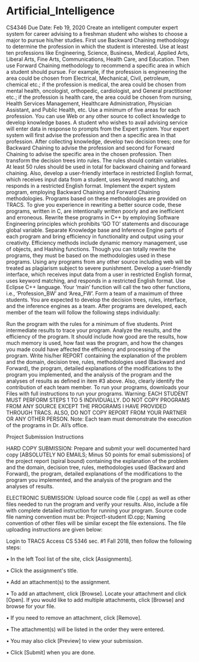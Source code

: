 # Artificial_Intelligence
CS4346
Due Date: Feb 19, 2020 
Create an intelligent computer expert system for career advising to a freshman student who wishes to choose a major to pursue his/her studies. First use Backward Chaining methodology to determine the profession in which the student is interested. Use at least ten professions like Engineering, Science, Business, Medical, Applied Arts, Liberal Arts, Fine Arts, Communications, Health Care, and Education. Then use Forward Chaining methodology to recommend a specific area in which a student should pursue. For example, if the profession is engineering the area could be chosen from Electrical, Mechanical, Civil, petroleum, chemical etc.; if the profession is medical, the area could be chosen from mental health, oncologist, orthopedic, cardiologist, and General practitioner etc.; if the profession is health care, the area could be chosen from nursing, Health Services Management, Healthcare Administration, Physician Assistant, and Public Health, etc. Use a minimum of five areas for each profession. You can use Web or any other source to collect knowledge to develop knowledge bases. A student who wishes to avail advising service will enter data in response to prompts from the Expert system. Your expert system will first advise the profession and then a specific area in that profession. After collecting knowledge, develop two decision trees; one for Backward Chaining to advise the profession and second for Forward Chaining to advise the specific area in the chosen profession. Then transform the decision trees into rules. The rules should contain variables. At least 50 rules should be used in total for backward chaining and forward chaining. Also, develop a user-friendly interface in restricted English format, which receives input data from a student, uses keyword matching, and responds in a restricted English format. Implement the expert system program, employing Backward Chaining and Forward Chaining methodologies. Programs based on these methodologies are provided on TRACS. To give you experience in rewriting a better source code, these programs, written in C, are intentionally written poorly and are inefficient and erroneous. Rewrite these programs in C++ by employing Software Engineering principles which prohibits ‘GO TO’ statements and discourage global variable. Separate Knowledge base and Inference Engine parts of each program and bring efficiency in functionality and output using your creativity. Efficiency methods include dynamic memory management, use of objects, and Hashing functions. Though you can totally rewrite the programs, they must be based on the methodologies used in these programs. Using any programs from any other source including web will be treated as plagiarism subject to severe punishment. Develop a user-friendly interface, which receives input data from a user in restricted English format, uses keyword matching, and responds in a restricted English format. Use Eclipse C++ language. Your ‘main’ function will call the two other functions, i.e., ‘Profession_BW’ and ‘Area_FW’. Form a team of a maximum of three students. You are expected to develop the decision trees, rules, interface, and the inference engines as a team. After programs are developed, each member of the team will follow the following steps individually:

Run the program with the rules for a minimum of five students.
Print intermediate results to trace your program.
Analyze the results, and the efficiency of the program. It should include how good are the results, how much memory is used, how fast was the program, and how the changes you made could have affected the efficiency and processing of the program.
Write his/her REPORT containing the explanation of the problem and the domain, decision tree, rules, methodologies used (Backward and Forward), the program, detailed explanations of the modifications to the program you implemented, and the analysis of the program and the analyses of results as defined in item #3 above. Also, clearly identify the contribution of each team member.
To run your programs, downloads your Files with full instructions to run your programs. Warning: EACH STUDENT MUST PERFORM STEPS 1 TO 5 INDIVIDUALLY. DO NOT COPY PROGRAMS FROM ANY SOURCE EXCEPT THE PROGRAMS I HAVE PROVIDED THROUGH TRACS. ALSO, DO NOT COPY REPORT FROM YOUR PARTNER OR ANY OTHER PERSON.
Note: Each team must demonstrate the execution of the programs in Dr. Ali’s office.

Project Submission Instructions

HARD COPY SUBMISSION: Prepare and submit your well documented hard copy [ABSOLUTELY NO EMAILS; Minus 50 points for email submissions] of the project report (spiral bound) containing the explanation of the problem and the domain, decision tree, rules, methodologies used (Backward and Forward), the program, detailed explanations of the modifications to the program you implemented, and the analysis of the program and the analyses of results.

ELECTRONIC SUBMISSION: Upload source code file (.cpp) as well as other files needed to run the program and verify your results. Also, include a file with complete detailed instruction for running your program. Source code file naming convention must be: Project1-student ID.cpp; Naming convention of other files will be similar except the file extensions. The file uploading instructions are given below:

Login to TRACS Access CS 5346 sec. #1 Fall 2018, then follow the following steps:

• In the left Tool list of the site, click [Assignments].

• Click the assignment's title.

• Add an attachment(s) to the assignment.

• To add an attachment, click [Browse]. Locate your attachment and click [Open]. If you would like to add multiple attachments, click 
[Browse] and browse for your file.

• If you need to remove an attachment, click [Remove].

• The attachment(s) will be listed in the order they were entered.

• You may also click [Preview] to view your submission.

• Click [Submit] when you are done.
